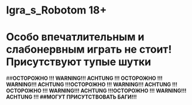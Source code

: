 # Igra_s_Robotom 18+
# Особо впечатлительным и слабонервным играть не стоит! Присутствуют тупые шутки
##**ОСТОРОЖНО !!! WARNING!!! ACHTUNG !!! ОСТОРОЖНО !!! WARNING!!! ACHTUNG !!!ОСТОРОЖНО !!! WARNING!!! ACHTUNG !!!ОСТОРОЖНО !!! WARNING!!! ACHTUNG !!!ОСТОРОЖНО !!! WARNING!!! ACHTUNG !!!
##МОГУТ ПРИСУТСТВОВАТЬ БАГИ!!!**


